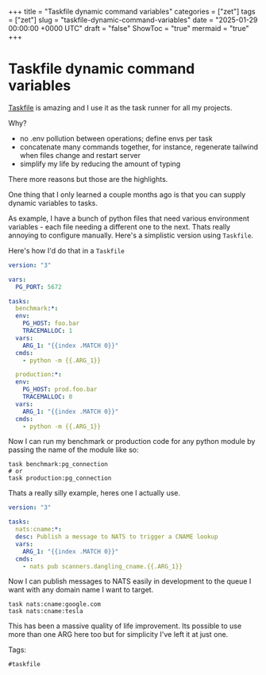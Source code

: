 +++
title = "Taskfile dynamic command variables"
categories = ["zet"]
tags = ["zet"]
slug = "taskfile-dynamic-command-variables"
date = "2025-01-29 00:00:00 +0000 UTC"
draft = "false"
ShowToc = "true"
mermaid = "true"
+++

# Taskfile dynamic command variables

[Taskfile](https://taskfile.dev) is amazing and I use it as the task runner for
all my projects.

Why?

- no .env pollution between operations; define envs per task
- concatenate many commands together, for instance, regenerate tailwind when
  files change and restart server
- simplify my life by reducing the amount of typing

There more reasons but those are the highlights.

One thing that I only learned a couple months ago is that you can supply dynamic
variables to tasks.

As example, I have a bunch of python files that need various environment
variables - each file needing a different one to the next. Thats really annoying
to configure manually. Here's a simplistic version using `Taskfile`.

Here's how I'd do that in a `Taskfile`

```yaml
version: "3"

vars:
  PG_PORT: 5672

tasks:
  benchmark:*:
  env:
    PG_HOST: foo.bar
    TRACEMALLOC: 1
  vars:
    ARG_1: "{{index .MATCH 0}}"
  cmds:
    - python -m {{.ARG_1}}

  production:*:
  env:
    PG_HOST: prod.foo.bar
    TRACEMALLOC: 0
  vars:
    ARG_1: "{{index .MATCH 0}}"
  cmds:
    - python -m {{.ARG_1}}
```

Now I can run my benchmark or production code for any python module by passing
the name of the module like so:

```shell
task benchmark:pg_connection
# or
task production:pg_connection
```

Thats a really silly example, heres one I actually use.

```yaml
version: "3"

tasks:
  nats:cname:*:
  desc: Publish a message to NATS to trigger a CNAME lookup
  vars:
    ARG_1: "{{index .MATCH 0}}"
  cmds:
    - nats pub scanners.dangling_cname.{{.ARG_1}}
```

Now I can publish messages to NATS easily in development to the queue I want
with any domain name I want to target.

```shell
task nats:cname:google.com
task nats:cname:tesla
```

This has been a massive quality of life improvement. Its possible to use more
than one ARG here too but for simplicity I've left it at just one.

Tags:

    #taskfile
